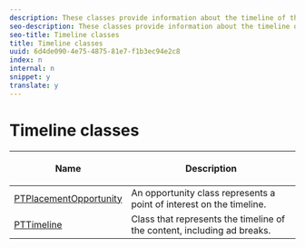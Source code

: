 ```yaml
---
description: These classes provide information about the timeline of the particular media, including the placement of ads.
seo-description: These classes provide information about the timeline of the particular media, including the placement of ads.
seo-title: Timeline classes
title: Timeline classes
uuid: 6d4de090-4e75-4875-81e7-f1b3ec94e2c8
index: n
internal: n
snippet: y
translate: y
---
```


# Timeline classes


<table frame="all" colsep="1" rowsep="1" id="table_6752E908BA6546549619994A3F7D5F87"> 
 <thead> 
  <tr rowsep="1"> 
   <th colname="1" class="entry">Name</th> 
   <th colname="2" class="entry"> <p>Description</p> </th> 
  </tr> 
 </thead>
 <tbody> 
  <tr rowsep="1"> 
   <td colname="1"> <a href="http://help.adobe.com/en_US/primetime/api/psdk/appledoc/Classes/PTPlacementOpportunity.html" format="html" scope="external">PTPlacementOpportunity</a> </td> 
   <td colname="2">An opportunity class represents a point of interest on the timeline.</td> 
  </tr> 
  <tr rowsep="1"> 
   <td colname="1"><a href="http://help.adobe.com/en_US/primetime/api/psdk/appledoc/Classes/PTTimeline.html" format="html" scope="external">PTTimeline</a> </td> 
   <td colname="2">Class that represents the timeline of the content, including ad breaks.</td> 
  </tr> 
 </tbody> 
</table>

